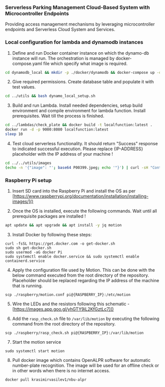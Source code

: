 ### Serverless Parking Management Cloud-Based System with Microcontroller Endpoints

Providing access management mechanisms by leveraging microcontroller endpoints and Serverless Cloud System and Services.

### Local configuration for lambda and dynamodb instances 

1. Define and run Docker container instance on which the dynamo-db instance will run. The orchestration is managed by docker-compose.yaml file which specify what image is required. 

```bash
cd dynamodb_local && mkdir -p ./docker/dynamodb && docker-compose up -d
```

2. Give required permissions. Create database table and populate it with test values. 

```bash
cd ../utils && bash dynamo_local_setup.sh
```

3. Build and run Lambda. Install needed dependencies, setup build environment and compile environment for lambda function.  Install prerequisites. Wait till the process is finished.

```bash
cd ../lambdas/check_plate && docker build -t localfunction:latest . 
docker run -d -p 9000:8080 localfunction:latest
sleep 10
```

4. Test cloud serverless functionality. It should return "Success" response to indicated successful execution.
Please replace {IP-ADDRESS} placeholder with the IP address of your machine !

```bash
cd ../../utils/images
(echo -n '{"image": "'; base64 P00399.jpeg; echo '"}') | curl -sH "Content-Type: application/json" -d @- "http://{IP-ADDRESS}:9000/2015-03-31/functions/function/invocations"
```

### Raspberry Pi setup

1. Insert SD card into the Raspberry Pi and install the OS as per [https://www.raspberrypi.org/documentation/installation/installing-images/]()

2. Once the OS is installed, execute the following commands. Wait until all prerequisite packages are installed !

```bash
apt update && apt upgrade && apt install -y jq motion
```

3. Install Docker by following these steps:

```
curl -fsSL https://get.docker.com -o get-docker.sh
sudo sh get-docker.sh
sudo usermod -aG docker Pi
sudo systemctl enable docker.service && sudo systemctl enable containerd.service
```

4. Apply the configuration file used by Motion. This can be done with the below command executed from the root directory of the repository. Placeholder should be replaced regarding the IP address of the machine that is running.

```
scp ./raspberry/motion.conf pi@{RASPBERRY_IP}:/etc/motion
```
5. Wire the LEDs and the resistors following this schematic - [https://images.app.goo.gl/yhGTY9iL2KfGztLc7]()

6. Add the `rasp_check.sh` file to `/var/lib/motion` by executing the following command from the root directory of the repository.

```
scp ./raspberry/rasp_check.sh pi@{RASPBERRY_IP}:/var/lib/motion
```

7. Start the motion service

```
sudo systemctl start motion
```

8. Pull docker image which contains OpenALPR software for automatic number-plate recognition. The image will be used for an offline check or in other words when there is no internet access.

```
docker pull krasimirvasilev1/nbu-alpr
```

